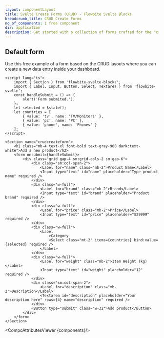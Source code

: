 ```yaml
---
layout: componentLayout
title: Svelte Create Forms (CRUD) - Flowbite Svelte Blocks
breadcrumb_title: CRUD Create Forms
no_of_components: 1 free component
dir: application
description: Get started with a collection of forms crafted for the "create" action from the CRUD layouts featuring form elements coded in Tailwind CSS.
---
```


<script>
  import { TableProp, TableDefaultRow, CompoAttributesViewer } from '../utils'
  const components = 'Section'
</script>

## Default form

Use this free example of a form based on the CRUD layouts where you can create a new data entry inside your dashboard.

```svelte example
<script lang="ts">
	import { Section } from 'flowbite-svelte-blocks';
	import { Label, Input, Button, Select, Textarea } from 'flowbite-svelte';
	const handleSubmit = () => {
		alert('Form submited.');
	};
	let selected = $state();
	let countries = [
		{ value: 'tv', name: 'TV/Monitors' },
		{ value: 'pc', name: 'PC' },
		{ value: 'phone', name: 'Phones' }
	];
</script>

<Section name="crudcreateform">
	<h2 class="mb-4 text-xl font-bold text-gray-900 dark:text-white">Add a new product</h2>
	<form onsubmit={handleSubmit}>
		<div class="grid gap-4 sm:grid-cols-2 sm:gap-6">
			<div class="sm:col-span-2">
				<Label for="name" class="mb-2">Product Name</Label>
				<Input type="text" id="name" placeholder="Type product name" required />
			</div>
			<div class="w-full">
				<Label for="brand" class="mb-2">Brand</Label>
				<Input type="text" id="brand" placeholder="Product brand" required />
			</div>
			<div class="w-full">
				<Label for="price" class="mb-2">Price</Label>
				<Input type="text" id="price" placeholder="$29999" required />
			</div>
			<div class="w-full">
				<Label
					>Category
					<Select class="mt-2" items={countries} bind:value={selected} required />
				</Label>
			</div>
			<div class="w-full">
				<Label for="weight" class="mb-2">Item Weight (kg)</Label>
				<Input type="text" id="weight" placeholder="12" required />
			</div>
			<div class="sm:col-span-2">
				<Label for="description" class="mb-2">Description</Label>
				<Textarea id="description" placeholder="Your description here" rows={4} name="description" required />
			</div>
			<Button type="submit" class="w-32">Add product</Button>
		</div>
	</form>
</Section>
```

<CompoAttributesViewer {components}/>
